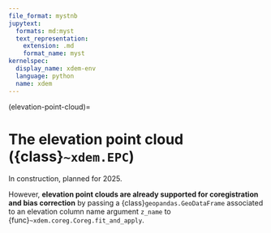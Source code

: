 ```yaml
---
file_format: mystnb
jupytext:
  formats: md:myst
  text_representation:
    extension: .md
    format_name: myst
kernelspec:
  display_name: xdem-env
  language: python
  name: xdem
---
```

(elevation-point-cloud)=

# The elevation point cloud ({class}`~xdem.EPC`)

In construction, planned for 2025.

However, **elevation point clouds are already supported for coregistration and bias correction** by passing a {class}`geopandas.GeoDataFrame`
associated to an elevation column name argument `z_name` to {func}`~xdem.coreg.Coreg.fit_and_apply`.
